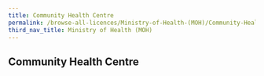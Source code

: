 ```yaml
---
title: Community Health Centre
permalink: /browse-all-licences/Ministry-of-Health-(MOH)/Community-Health-Centre
third_nav_title: Ministry of Health (MOH)
---
```

## Community Health Centre
